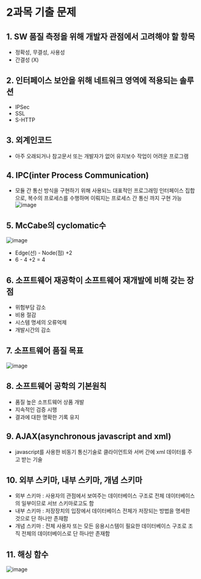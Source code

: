 # 2과목 기출 문제
## 1. SW 품질 측정을 위해 개발자 관점에서 고려해야 할 항목
- 정확성, 무결성, 사용성 
- 간결성 (X)

## 2. 인터페이스 보안을 위해 네트워크 영역에 적용되는 솔루션
- IPSec
- SSL
- S-HTTP

## 3. 외계인코드
- 아주 오래되거나 참고문서 또는 개발자가 없어 유지보수 작업이 어려운 프로그램

## 4. IPC(inter Process Communication)
- 모듈 간 통신 방식을 구현하기 위해 사용되느 대표적인 프로그래밍 인터페이스 집합으로, 복수의 프로세스를 수행하며 이뤄지는 프로세스 간 통신 까지 구현 가능
![image](https://user-images.githubusercontent.com/65350890/107225479-2f6adc80-6a5c-11eb-8f0a-6f1890805944.png)

## 5. McCabe의 cyclomatic수
![image](https://user-images.githubusercontent.com/65350890/107225783-95576400-6a5c-11eb-8337-e43edbbcf715.png)

- Edge(선) - Node(점) +2
- 6 - 4 +2 = 4

## 6. 소프트웨어 재공학이 소프트웨어 재개발에 비해 갖는 장점
- 위험부담 감소
- 비용 절감
- 시스템 명세의 오류억제
- 개발시간의 감소

## 7. 소프트웨어 품질 목표
![image](https://user-images.githubusercontent.com/65350890/107225953-d780a580-6a5c-11eb-9f0a-6dcdb35b0a2e.png)

## 8. 소프트웨어 공학의 기본원칙
- 품질 높은 소프트웨어 상품 개발
- 지속적인 검증 시행
- 결과에 대한 명확한 기록 유지

## 9. AJAX(asynchronous javascript and xml)
- javascript를 사용한 비동기 통신기술로 클라이언트와 서버 간에 xml 데이터를 주고 받는 기술

## 10. 외부 스키마, 내부 스키마, 개념 스키마
- 외부 스키마 : 사용자의 관점에서 보여주는 데이터베이스 구조로 전체 데이터베이스의 일부이므로 서브 스키마로고도 함
- 내부 스키마 : 저장장치의 입장에서 데이터베이스 전체가 저장되는 방법을 명세한 것으로 단 하나만 존재함
- 개념 스키마 : 전체 사용자 또는 모든 응용시스템이 필요한 데이터베이스 구조로 조직 전체의 데이터베이스로 단 하나만 존재함

## 11. 해싱 함수
![image](https://user-images.githubusercontent.com/65350890/107226315-4f4ed000-6a5d-11eb-8f09-48b141aa1cbd.png)